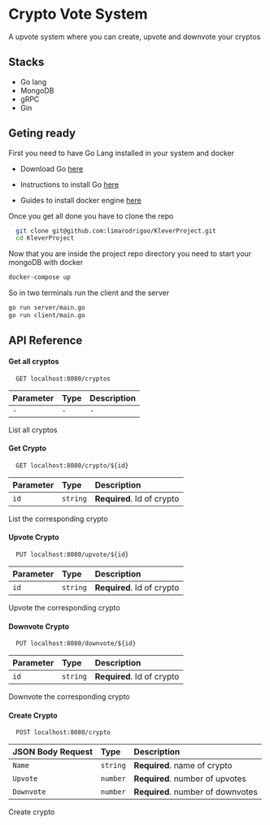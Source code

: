 
# Crypto Vote System

A upvote system where you can create, upvote and downvote 
your cryptos



## Stacks

- Go lang
- MongoDB
- gRPC
- Gin
## Geting ready

First you need to have Go Lang installed in your system and docker

- Download Go [here](https://go.dev/dl/)

- Instructions to install Go [here](https://go.dev/doc/install)

- Guides to install docker engine [here](https://docs.docker.com/engine/install/)

Once you get all done you have to clone the repo

```bash
  git clone git@github.com:limarodrigoo/KleverProject.git
  cd KleverProject 
```

Now that you are inside the project repo directory you need to start your mongoDB with docker

```bash
docker-compose up
```

So in two terminals run the client and the server

```bash
go run server/main.go
go run client/main.go
```



## API Reference

#### Get all cryptos

```http
  GET localhost:8080/cryptos
```

| Parameter | Type     | Description                |
| :-------- | :------- | :------------------------- |
| `-` | `-` | `-` |

List all cryptos

#### Get Crypto

```http
  GET localhost:8080/crypto/${id}
```

| Parameter | Type     | Description                       |
| :-------- | :------- | :-------------------------------- |
| `id`      | `string` | **Required**. Id of crypto |

List the corresponding crypto

#### Upvote Crypto

```http
  PUT localhost:8080/upvote/${id}
```

| Parameter | Type     | Description                       |
| :-------- | :------- | :-------------------------------- |
| `id`      | `string` | **Required**. Id of crypto |

Upvote the corresponding crypto

#### Downvote Crypto

```http
  PUT localhost:8080/downvote/${id}
```

| Parameter | Type     | Description                       |
| :-------- | :------- | :-------------------------------- |
| `id`      | `string` | **Required**. Id of crypto |

Downvote the corresponding crypto

#### Create Crypto

```http
  POST localhost:8080/crypto
```

| JSON Body Request | Type     | Description                       |
| :-------- | :------- | :-------------------------------- |
| `Name`      | `string` | **Required**. name of crypto |
| `Upvote`      | `number` | **Required**. number of upvotes |
| `Downvote`      | `number` | **Required**. number of downvotes |



Create crypto
